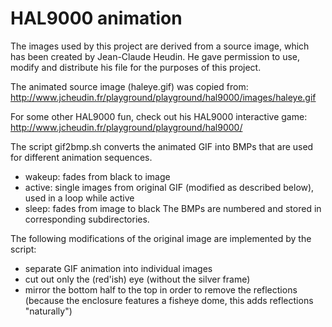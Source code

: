 # HAL9000 animation

The images used by this project are derived from a source image,
which has been created by Jean-Claude Heudin. He gave permission
to use, modify and distribute his file for the purposes of this project.

The animated source image (haleye.gif) was copied from:
http://www.jcheudin.fr/playground/playground/hal9000/images/haleye.gif

For some other HAL9000 fun, check out his HAL9000 interactive game:
http://www.jcheudin.fr/playground/playground/hal9000/

The script gif2bmp.sh converts the animated GIF into BMPs that are used
for different animation sequences. 
- wakeup: fades from black to image
- active: single images from original GIF (modified as described below), used in a loop while active
- sleep: fades from image to black
The BMPs are numbered and stored in corresponding subdirectories.

The following modifications of the original image are implemented by
the script:
- separate GIF animation into individual images
- cut out only the (red'ish) eye (without the silver frame)
- mirror the bottom half to the top in order to remove the reflections
  (because the enclosure features a fisheye dome, this adds reflections
  "naturally")

